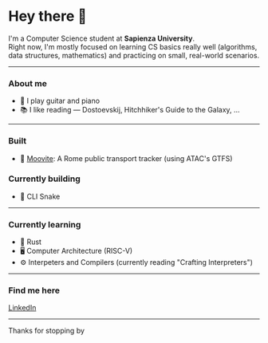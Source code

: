 # Hey there 👋

I'm a Computer Science student at **Sapienza University**.  
Right now, I'm mostly focused on learning CS basics really well (algorithms, data structures, mathematics)
and practicing on small, real-world scenarios.  

---

### About me
- 🎸 I play guitar and piano
- 📚 I like reading — Dostoevskij, Hitchhiker's Guide to the Galaxy, ...

---
### Built
- 🚌 [Moovite](https://github.com/nnamo-inc/moovite): A Rome public transport tracker (using ATAC's GTFS)


### Currently building
- 🐍 CLI Snake

---

### Currently learning
- 🦀 Rust
- 🖥️ Computer Architecture (RISC-V) 
- ⚙️ Interpeters and Compilers (currently reading "Crafting Interpreters")

---

### Find me here
[LinkedIn](https://www.linkedin.com/in/samu-lombardi)

---

Thanks for stopping by
<!--

Here are some ideas to get you started:

- 🔭 I’m currently working on ...
- 🌱 I’m currently learning ...
- 👯 I’m looking to collaborate on ...
- 🤔 I’m looking for help with ...
- 💬 Ask me about ...
- 📫 How to reach me: ...
- 😄 Pronouns: ...
- ⚡ Fun fact: ...
-->
